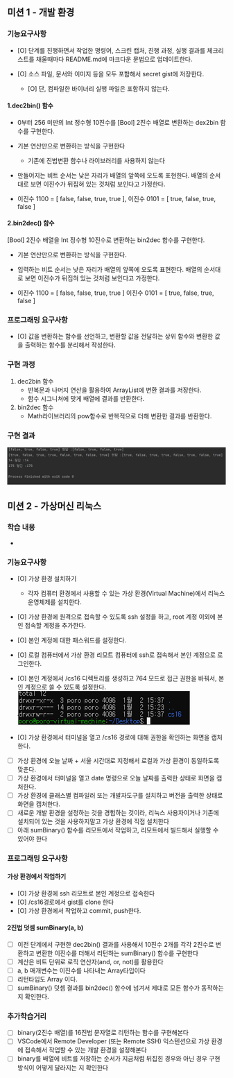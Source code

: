 ## 미션 1 - 개발 환경

### 기능요구사항

- [O] 단계를 진행하면서 작업한 명령어, 스크린 캡처, 진행 과정, 실행 결과를 체크리스트를 채울때마다 README.md에 마크다운 문법으로 업데이트한다.

- [O] 소스 파일, 문서와 이미지 등을 모두 포함해서 secret gist에 저장한다.

  - [O] 단, 컴파일한 바이너리 실행 파일은 포함하지 않는다.

#### 1.dec2bin() 함수
- 0부터 256 미만의 Int 정수형 10진수를 [Bool] 2진수 배열로 변환하는 dex2bin 함수를 구현한다.
- 기본 연산만으로 변환하는 방식을 구현한다
  - 기존에 진법변환 함수나 라이브러리를 사용하지 않는다
- 만들어지는 비트 순서는 낮은 자리가 배열의 앞쪽에 오도록 표현한다. 배열의 순서대로 보면 이진수가 뒤집혀 있는 것처럼 보인다고 가정한다.

- 이진수 1100 = [ false, false, true, true ], 이진수 0101 = [ true, false, true, false ]

#### 2.bin2dec() 함수
[Bool] 2진수 배열을 Int 정수형 10진수로 변환하는 bin2dec 함수를 구현한다.

- 기본 연산만으로 변환하는 방식을 구현한다.
- 입력하는 비트 순서는 낮은 자리가 배열의 앞쪽에 오도록 표현한다. 배열의 순서대로 보면 이진수가 뒤집혀 있는 것처럼 보인다고 가정한다.

- 이진수 1100 = [ false, false, true, true ] 이진수 0101 = [ true, false, true, false ]

### 프로그래밍 요구사항
- [O] 값을 변환하는 함수를 선언하고, 변환할 값을 전달하는 상위 함수와 변환한 값을 출력하는 함수를 분리해서 작성한다.

### 구현 과정
1. dec2bin 함수
   - 반복문과 나머지 연산을 활용하여 ArrayList에 변환 결과를 저장한다.
   - 함수 시그니쳐에 맞게 배열에 결과를 반환한다.
2. bin2dec 함수
   - Math라이브러리의 pow함수로 반복적으로 더해 변환한 결과를 반환한다.

### 구현 결과

![result1.png](result1.png)

## 미션 2 - 가상머신 리눅스
### 학습 내용
- 
### 기능요구사항
- [O] 가상 환경 설치하기
  - 각자 컴퓨터 환경에서 사용할 수 있는 가상 환경(Virtual Machine)에서 리눅스 운영체제를 설치한다.

- [O] 가상 환경에 원격으로 접속할 수 있도록 ssh 설정을 하고, root 계정 이외에 본인 접속할 계정을 추가한다.
- [O] 본인 계정에 대한 패스워드를 설정한다.
- [O] 로컬 컴퓨터에서 가상 환경 리모트 컴퓨터에 ssh로 접속해서 본인 계정으로 로그인한다.
- [O] 본인 계정에서 /cs16 디렉토리를 생성하고 764 모드로 접근 권한을 바꿔서, 본인 계정으로 쓸 수 있도록 설정한다.
![img_1.png](img_1.png)
- [O] 가상 환경에서 터미널을 열고 /cs16 경로에 대해 권한을 확인하는 화면을 캡처한다.
- [ ] 가상 환경에 오늘 날짜 + 서울 시간대로 지정해서 로컬과 가상 환경이 동일하도록 맞춘다.
- [ ] 가상 환경에서 터미널을 열고 date 명령으로 오늘 날짜를 출력한 상태로 화면을 캡처한다.
- [ ] 가상 환경에 클래스별 컴파일러 또는 개발자도구를 설치하고 버전을 출력한 상태로 화면을 캡처한다.
- [ ] 새로운 개발 환경을 설정하는 것을 경험하는 것이라, 리눅스 사용자이거나 기존에 설치되어 있는 것을 사용하지말고 가상 환경에 직접 설치한다
- [ ] 아래 sumBinary() 함수를 리모트에서 작업하고, 리모트에서 빌드해서 실행할 수 있어야 한다

### 프로그래밍 요구사항
#### 가상 환경에서 작업하기
- [O] 가상 환경에 ssh 리모트로 본인 계정으로 접속한다
- [O] /cs16경로에서 gist를 clone 한다
- [O] 가상 환경에서 작업하고 commit, push한다.
#### 2진법 덧셈 sumBinary(a, b)
- [ ] 이전 단계에서 구현한 dec2bin() 결과를 사용해서 10진수 2개를 각각 2진수로 변환하고 변환한 이진수를 더해서 리턴하는 sumBinary() 함수를 구현한다
- [ ] 계산은 비트 단위로 로직 연산자(and, or, not)를 활용한다
- [ ] a, b 매개변수는 이진수를 나타내는 Array<Boolean>타입이다
- [ ] 리턴타입도 Array<Boolean> 이다.
- [ ] sumBinary() 덧셈 결과를 bin2dec() 함수에 넘겨서 제대로 모든 함수가 동작하는 지 확인한다.

### 추가학습거리
- [ ] binary(2진수 배열)를 16진법 문자열로 리턴하는 함수를 구현해본다
- [ ] VSCode에서 Remote Developer (또는 Remote SSH) 익스텐션으로 가상 환경에 접속해서 작업할 수 있는 개발 환경을 설정해본다
- [ ] binary를 배열에 비트를 저장하는 순서가 지금처럼 뒤집힌 경우와 아닌 경우 구현 방식이 어떻게 달라지는 지 확인한다
